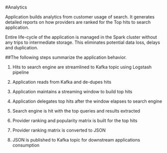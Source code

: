 #Analytics

Application builds analytics from customer usage of search. It generates detailed reports on how providers are ranked for the Top hits to search application.

Entire life-cycle of the application is managed in the Spark cluster without any trips to intermediate storage. This eliminates potential data loss, delays and duplication.

##The following steps summarize the application behavior.

1) Hits to search engine are streamlined to Kafka topic using Logstash pipeline

2) Application reads from Kafka and de-dupes hits

3) Application maintains a streaming window to build top hits

4) Application delegates top hits after the window elapses to search engine

5) Search engine is hit with the top queries and results extracted

6) Provider ranking and popularity matrix is built for the top hits

7) Provider ranking matrix is converted to JSON

8) JSON is published to Kafka topic for downstream applications consumption



